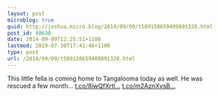 ```yaml
---
layout: post
microblog: true
guid: http://joshua.micro.blog/2014/09/09/t509150659409891328.html
post_id: 40630
date: 2014-09-09T12:25:51+1100
lastmod: 2019-07-30T17:41:46+1100
type: post
url: /2014/09/09/t509150659409891328.html
---
```

This little fella is coming home to Tangalooma today as well. He was rescued a few month... [t.co/8iwQfXrtl...](http://t.co/8iwQfXrtlF) [t.co/m2AznXysB...](http://t.co/m2AznXysBK)
